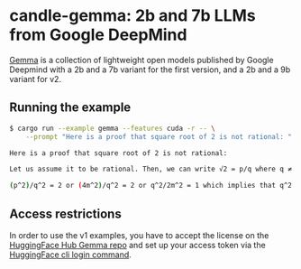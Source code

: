 # candle-gemma: 2b and 7b LLMs from Google DeepMind

[Gemma](https://ai.google.dev/gemma/docs) is a collection of lightweight open
models published by Google Deepmind with a 2b and a 7b variant for the first
version, and a 2b and a 9b variant for v2.

## Running the example

```bash
$ cargo run --example gemma --features cuda -r -- \
    --prompt "Here is a proof that square root of 2 is not rational: "

Here is a proof that square root of 2 is not rational:

Let us assume it to be rational. Then, we can write √2 = p/q where q ≠ 0 and p and q are integers with no common factors other than 1. Squaring both sides gives us (p/q)^2 = 2 or p^2/q^2 = 2. This implies that p^2 is divisible by 2, which means that p must be even. Let us write p = 2m where m is an integer. Substituting this in the above equation we get:

(p^2)/q^2 = 2 or (4m^2)/q^2 = 2 or q^2/2m^2 = 1 which implies that q^2 must be divisible by 2, and hence q is even. This contradicts our assumption that p and q have no common factors other than 1. Hence we conclude that √2 cannot be rational.
```

## Access restrictions

In order to use the v1 examples, you have to accept the license on the
[HuggingFace Hub Gemma repo](https://huggingface.co/google/gemma-7b) and set up
your access token via the [HuggingFace cli login
command](https://huggingface.co/docs/huggingface_hub/guides/cli#huggingface-cli-login).


